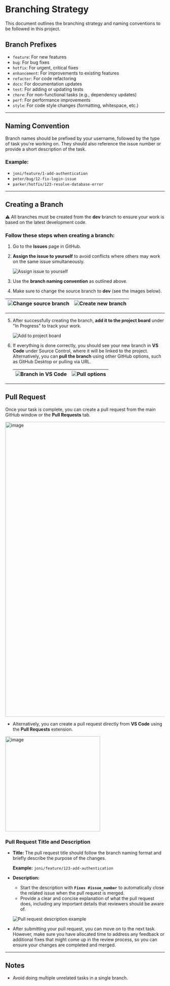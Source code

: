 # Branching Strategy

This document outlines the branching strategy and naming conventions to be followed in this project.

## Branch Prefixes

- `feature`: For new features
- `bug`: For bug fixes
- `hotfix`: For urgent, critical fixes
- `enhancement`: For improvements to existing features
- `refactor`: For code refactoring
- `docs`: For documentation updates
- `test`: For adding or updating tests
- `chore`: For non-functional tasks (e.g., dependency updates)
- `perf`: For performance improvements
- `style`: For code style changes (formatting, whitespace, etc.)

---

## Naming Convention

Branch names should be prefixed by your username, followed by the type of task you're working on. They should also reference the issue number or provide a short description of the task.

### Example:

- `joni/feature/1-add-authentication`
- `peter/bug/12-fix-login-issue`
- `parker/hotfix/123-resolve-database-error`

---

## Creating a Branch

⚠️ All branches must be created from the **dev** branch to ensure your work is based on the latest development code.

### Follow these steps when creating a branch:

1. Go to the **Issues** page in GitHub.
2. **Assign the issue to yourself** to avoid conflicts where others may work on the same issue simultaneously.

   ![Assign issue to yourself](https://github.com/user-attachments/assets/14faf6c9-6102-49af-ab51-69a01404cc87)

3. Use the **branch naming convention** as outlined above.
4. Make sure to change the source branch to **dev** (see the images below).

| ![Change source branch](https://github.com/user-attachments/assets/c7bcd00b-8e0c-4cfb-a939-82c07b89fb7a) | ![Create new branch](https://github.com/user-attachments/assets/5598fd93-4bf0-42c5-b0b8-707d94ed10d2) |
| :------------------------------------------------------------------------------------------------------: | :---------------------------------------------------------------------------------------------------: |

---

5. After successfully creating the branch, **add it to the project board** under "In Progress" to track your work.

   ![Add to project board](https://github.com/user-attachments/assets/71279c4e-744d-47e0-9280-cbc16ea67caf)

6. If everything is done correctly, you should see your new branch in **VS Code** under Source Control, where it will be linked to the project. Alternatively, you can **pull the branch** using other GitHub options, such as GitHub Desktop or pulling via URL.

   | ![Branch in VS Code](https://github.com/user-attachments/assets/ba9b3273-4a84-4a2b-911f-307cf813c256) | ![Pull options](https://github.com/user-attachments/assets/a787a525-2d4b-4f30-a1cc-181b028bfc95) |
   | :---------------------------------------------------------------------------------------------------: | :----------------------------------------------------------------------------------------------: |

---

## Pull Request

Once your task is complete, you can create a pull request from the main GitHub window or the **Pull Requests** tab.

<img width="931" alt="image" src="https://github.com/user-attachments/assets/0715ab6e-a8f9-482f-abf3-1c82bd587c2d">

- Alternatively, you can create a pull request directly from **VS Code** using the **Pull Requests** extension.

<img width="300" alt="image" src="https://github.com/user-attachments/assets/e04a9172-ed09-40ff-8750-ae8fd8f320c1">

### Pull Request Title and Description

- **Title:** The pull request title should follow the branch naming format and briefly describe the purpose of the changes.

  **Example:** `joni/feature/123-add-authentication`

- **Description:**

  - Start the description with **`Fixes #issue_number`** to automatically close the related issue when the pull request is merged.
  - Provide a clear and concise explanation of what the pull request does, including any important details that reviewers should be aware of.

  ![Pull request description example](https://github.com/user-attachments/assets/d21b1de3-c95f-46d5-b8d8-f1a1a0e25386)

- After submitting your pull request, you can move on to the next task. However, make sure you have allocated time to address any feedback or additional fixes that might come up in the review process, so you can ensure your changes are completed and merged.

---

## Notes

- Avoid doing multiple unrelated tasks in a single branch.
